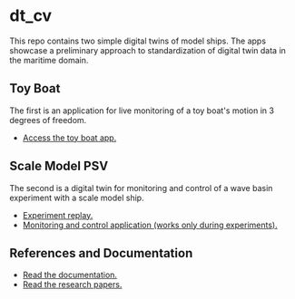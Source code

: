 # dt_cv
This repo contains two simple digital twins of model ships. The apps showcase a preliminary approach to standardization of digital twin data in the maritime domain.

## Toy Boat
The first is an application for live monitoring of a toy boat's motion in 3 degrees of freedom.
* [Access the toy boat app.](https://shiplab.github.io/dt_cv/aquarium_demo)

## Scale Model PSV
The second is a digital twin for monitoring and control of a wave basin experiment with a scale model ship.
* [Experiment replay.](https://shiplab.github.io/dt_cv/basin_demo.html)
* [Monitoring and control application (works only during experiments).](https://shiplab.github.io/dt_cv/basin_client.html)

## References and Documentation
* [Read the documentation.](https://github.com/shiplab/dt_cv/wiki)
* [Read the research papers.](https://github.com/shiplab/dt_cv/wiki#academic-publications)
